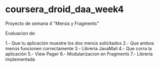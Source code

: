 # coursera_droid_daa_week4

Proyecto de semana 4 "Menús y Fragments"

Evaluacion de:

1.- Que tu aplicación muestre los dos menús solicitados
2.- Que ambos menús funcionen correctamente
3.- Libreria JavaMail
4.- Que corra la aplicación
5.- View Pager
6.- Modularizacion en Fragments
7.- Librería implementada

